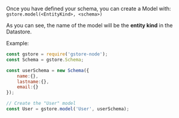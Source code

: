 Once you have defined your schema, you can create a Model with:
`gstore.model(<EntityKind>, <schema>)`

As you can see, the name of the model will be the **entity kind** in the Datastore.

Example:
```js
const gstore = require('gstore-node');
const Schema = gstore.Schema;

const userSchema = new Schema({
    name:{},
    lastname:{},
    email:{}
});

// Create the "User" model
const User = gstore.model('User', userSchema);
```
